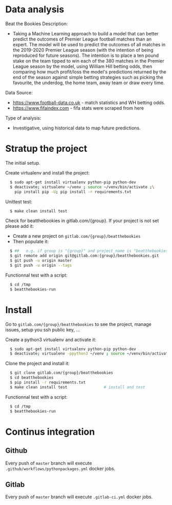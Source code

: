 # Data analysis
Beat the Bookies
Description:
- Taking a Machine Learning approach to build a model that can better predict the outcomes of Premier League football matches than an expert.
The model will be used to predict the outcomes of all matches in the 2019-2020 Premier League season (with the intention of being reproduced for future seasons).
The intention is to place a ten pound stake on the team tipped to win each of the 380 matches in the Premier League season by the model, using William Hill betting odds,
then comparing how much profit/loss the model's predictions returned by the end of the season against simple betting strategies such as picking the favourite, the underdog, the home team,
away team or draw every time.

Data Source:
- https://www.football-data.co.uk - match statistics and WH betting odds.
- https://www.fifaindex.com - fifa stats were scraped from here

Type of analysis:
- Investigative, using historical data to map future predictions.

# Stratup the project

The initial setup.

Create virtualenv and install the project:
```bash
  $ sudo apt-get install virtualenv python-pip python-dev
  $ deactivate; virtualenv ~/venv ; source ~/venv/bin/activate ;\
    pip install pip -U; pip install -r requirements.txt
```

Unittest test:
```bash
  $ make clean install test
```

Check for beatthebookies in gitlab.com/{group}.
If your project is not set please add it:

- Create a new project on `gitlab.com/{group}/beatthebookies`
- Then populate it:

```bash
  $ ##   e.g. if group is "{group}" and project_name is "beatthebookies"
  $ git remote add origin git@gitlab.com:{group}/beatthebookies.git
  $ git push -u origin master
  $ git push -u origin --tags
```

Functionnal test with a script:
```bash
  $ cd /tmp
  $ beatthebookies-run
```
# Install
Go to `gitlab.com/{group}/beatthebookies` to see the project, manage issues,
setup you ssh public key, ...

Create a python3 virtualenv and activate it:
```bash
  $ sudo apt-get install virtualenv python-pip python-dev
  $ deactivate; virtualenv -ppython3 ~/venv ; source ~/venv/bin/activate
```

Clone the project and install it:
```bash
  $ git clone gitlab.com/{group}/beatthebookies
  $ cd beatthebookies
  $ pip install -r requirements.txt
  $ make clean install test                # install and test
```
Functionnal test with a script:
```bash
  $ cd /tmp
  $ beatthebookies-run
```

# Continus integration
## Github
Every push of `master` branch will execute `.github/workflows/pythonpackages.yml` docker jobs.
## Gitlab
Every push of `master` branch will execute `.gitlab-ci.yml` docker jobs.
